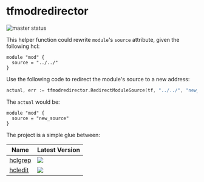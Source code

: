 # tfmodredirector

![master status](https://img.shields.io/github/workflow/status/lonegunmanb/tfmodredirector/push-check)

This helper function could rewrite `module`'s `source` attribute, given the following hcl:

```hcl
module "mod" {
  source = "../../"
}
```

Use the following code to redirect the module's source to a new address:

```go
actual, err := tfmodredirector.RedirectModuleSource(tf, "../../", "new_source")
```

The `actual` would be:

```hcl
module "mod" {
  source = "new_source"
}
```

The project is a simple glue between:

| Name                                             | Latest Version                                              |
|--------------------------------------------------|-------------------------------------------------------------|
| [hclgrep](https://github.com/magodo/hclgrep)     | ![](https://img.shields.io/github/v/tag/magodo/hclgrep)     |
| [hcledit](https://github.com/minamijoyo/hcledit) | ![](https://img.shields.io/github/v/tag/minamijoyo/hcledit) |
